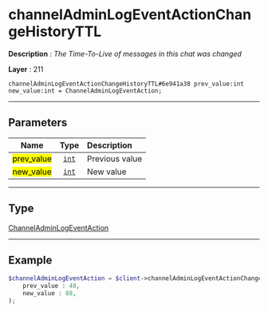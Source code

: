 # channelAdminLogEventActionChangeHistoryTTL

**Description** : *The Time-To-Live of messages in this chat was changed*

**Layer** : 211

```tl
channelAdminLogEventActionChangeHistoryTTL#6e941a38 prev_value:int new_value:int = ChannelAdminLogEventAction;
```

---

## Parameters

| Name | Type | Description |
| :---: | :---: | :--- |
| <mark>prev_value</mark> | [`int`](type/int) | Previous value |
| <mark>new_value</mark> | [`int`](type/int) | New value |

---

## Type

[ChannelAdminLogEventAction](type/ChannelAdminLogEventAction)

---

## Example

```php
$channelAdminLogEventAction = $client->channelAdminLogEventActionChangeHistoryTTL(
	prev_value : 48,
	new_value : 88,
);
```